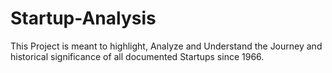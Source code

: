 # Startup-Analysis
This Project is meant to highlight, Analyze and Understand the Journey and historical significance of all documented Startups since 1966. 
